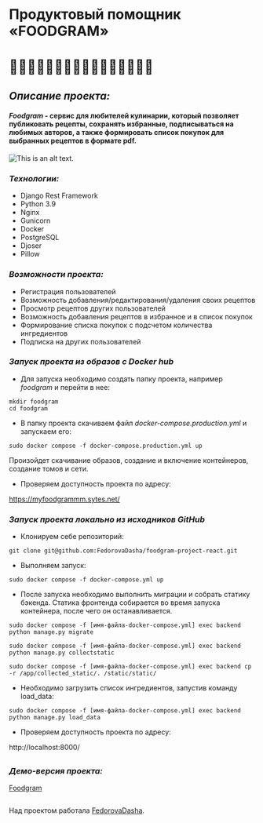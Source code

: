 # Продуктовый помощник «FOODGRAM»
# 🍳🥗🍖🌮🍱🍝🍕🧇🥞🥙🥪🌯🍗🥟🍚🍲

## _Описание проекта:_

#### **_*Foodgram*_ - сервис для любителей кулинарии, который позволяет публиковать рецепты, сохранять избранные, подписываться на любимых авторов, а также формировать список покупок для выбранных рецептов в формате pdf.**


![This is an alt text.]( https://pictures.s3.yandex.net/resources/S16_01_1692340098.png "Mau-mau-mauuu")


### _Технологии:_

* Django Rest Framework
* Python 3.9
* Nginx
* Gunicorn
* Docker
* PostgreSQL
* Djoser
* Pillow

### _Возможности проекта:_
* Регистрация пользователей
* Возможность добавления/редактирования/удаления своих рецептов
* Просмотр рецептов других пользователей
* Возможность добавления рецептов в избранное и в список покупок
* Формирование списка покупок с подсчетом количества ингредиентов
* Подписка на других пользователей 

### _Запуск проекта из образов с Docker hub_
- Для запуска необходимо создать папку проекта, например _foodgram_ и перейти в нее:
```
mkdir foodgram
cd foodgram
```
- В папку проекта скачиваем файл _docker-compose.production.yml_ и запускаем его:
```
sudo docker compose -f docker-compose.production.yml up
```
Произойдет скачивание образов, создание и включение контейнеров, создание томов и сети.
- Проверяем доступность проекта по адресу:

https://myfoodgrammm.sytes.net/

### _Запуск проекта локально из исходников GitHub_
- Клонируем себе репозиторий:
```
git clone git@github.com:FedorovaDasha/foodgram-project-react.git
```
- Выполняем запуск:
```
sudo docker compose -f docker-compose.yml up
```
- После запуска необходимо выполнить миграции и собрать статику бэкенда. Статика фронтенда собирается во время запуска контейнера, после чего он останавливается.
```
sudo docker compose -f [имя-файла-docker-compose.yml] exec backend python manage.py migrate

sudo docker compose -f [имя-файла-docker-compose.yml] exec backend python manage.py collectstatic

sudo docker compose -f [имя-файла-docker-compose.yml] exec backend cp -r /app/collected_static/. /static/static/
```
- Необходимо загрузить список ингредиентов, запустив команду load_data:
```
sudo docker compose -f [имя-файла-docker-compose.yml] exec backend python manage.py load_data
```
- Проверяем доступность проекта по адресу:

http://localhost:8000/


##
### _Демо-версия проекта:_
[Foodgram](https://myfoodgrammm.sytes.net)

##
Над проектом работала [FedorovaDasha](https://github.com/FedorovaDasha).

##